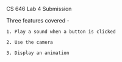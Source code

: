 CS 646 Lab 4 Submission 

Three features covered - 

    1. Play a sound when a button is clicked
    
    2. Use the camera
    
    3. Display an animation

